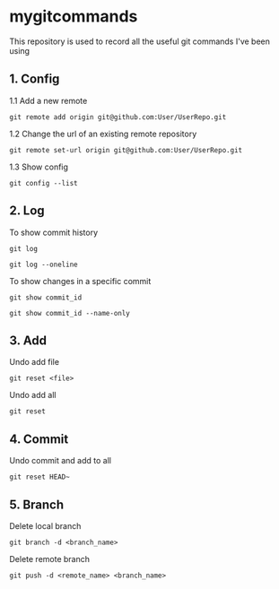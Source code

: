 # mygitcommands
This repository is used to record all the useful git commands I've been using 

## 1. Config 

1.1 Add a new remote

`git remote add origin git@github.com:User/UserRepo.git`

1.2 Change the url of an existing remote repository

`git remote set-url origin git@github.com:User/UserRepo.git`

1.3 Show config

`git config --list`

## 2. Log

To show commit history 

`git log`

`git log --oneline`

To show changes in a specific commit

`git show commit_id`

`git show commit_id --name-only`

## 3. Add

Undo add file

`git reset <file>`

Undo add all

`git reset`

## 4. Commit 

Undo commit and add to all

`git reset HEAD~`

## 5. Branch

Delete local branch

`git branch -d <branch_name>`

Delete remote branch

`git push -d <remote_name> <branch_name>`

